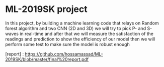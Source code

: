 # ML-2019SK project

In this project, by building a machine learning code that relays on Random forest algorithm and two CNN (2D and 3D) we will try to pick P- and S- waves in real-time and after that we will measure the satisfaction of the readings and prediction to show the efficiency of our model then we will perform some test to make sure the model is robust enough

[report] : https://github.com/hossamassad/ML-2019SK/blob/master/final%20report.pdf
